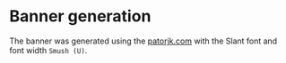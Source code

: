 # Banner generation

The banner was generated using the [patorjk.com](http://patorjk.com/software/taag/#p=display&h=3&f=Slant&t=Stargate%20%20JSON%20%20API) with the Slant font and font width `Smush (U)`.